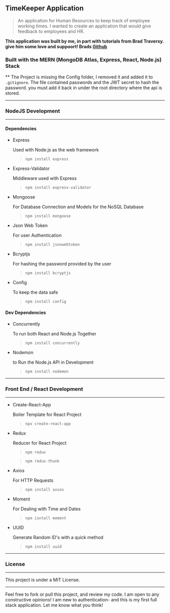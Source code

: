 ## TimeKeeper Application

> An application for Human Resources to keep track of employee working times. I wanted to create an application that would give feedback to employees and HR.

**This application was built by me, in part with tutorials from Brad Traversy. give him some love and suppoort! Brads [Github](https://github.com/bradtraversy)**

### Built with the MERN (MongoDB Atlas, Express, React, Node.js) Stack

\*\* The Project is missing the Config folder, I removed it and added it to `.gitignore`. The file contained passwords and the JWT secret to hash the password.
you must add it back in under the root directory where the api is stored.

---

### NodeJS Development

---

#### Dependencies

- Express

  Used with Node.js as the web framework

  > `npm install express`

* Express-Validator

  Middleware used with Express

  > `npm install express-validator`

* Mongoose

  For Database Connection and Models for the NoSQL Database

  > `npm install mongoose`

* Json Web Token

  For user Authentication

  > `npm install jsonwebtoken`

* Bcryptjs

  For hashing the password provided by the user

  > `npm install bcryptjs`

* Config

  To keep the data safe

  > `npm install config`

#### Dev Dependencies

- Concurrently

  To run both React and Node.js Together

  > `npm install concurrently`

- Nodemon

  to Run the Node.js API in Development

  > `npm install nodemon`

---

### Front End / React Development

---

- Create-React-App

  Boiler Template for React Project

  > `npx create-react-app`

- Redux

  Reducer for React Project

  > `npm redux`

  > `npm redux-thunk`

- Axios

  For HTTP Requests

  > `npm install axios`

- Moment

  For Dealing with Time and Dates

  > `npm isntall moment`

- UUID

  Generate Random ID's with a quick method

  > `npm install uuid`

---

### License

---

This project is under a MIT License.

---

Feel free to fork or pull this project, and review my code. I am open to any constructive opinions! I am new to authentication- and this is my first full stack application. Let me know what you think!

